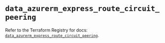 # `data_azurerm_express_route_circuit_peering`

Refer to the Terraform Registry for docs: [`data_azurerm_express_route_circuit_peering`](https://registry.terraform.io/providers/hashicorp/azurerm/4.13.0/docs/data-sources/express_route_circuit_peering).
